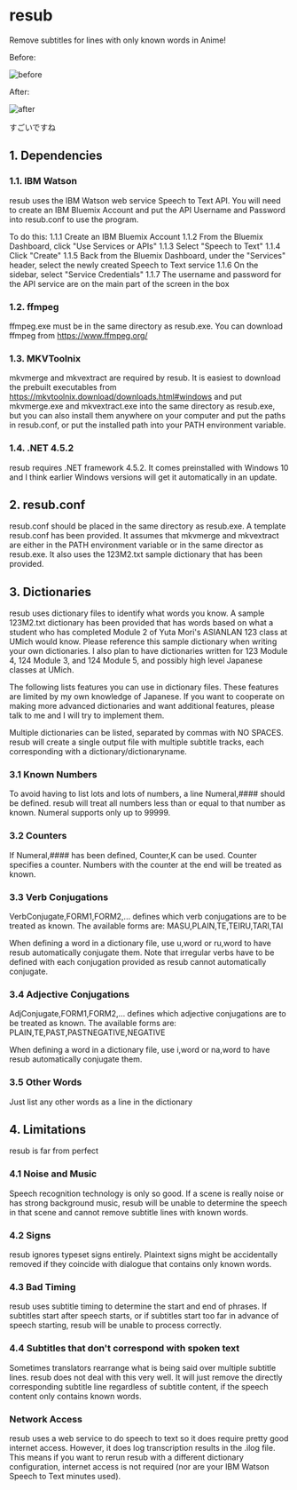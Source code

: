 # resub
Remove subtitles for lines with only known words in Anime!

Before:

![before](http://i.imgur.com/PKzgzfG.png)

After:

![after](http://i.imgur.com/CBJbls7.png)

すごいですね

## 1. Dependencies

### 1.1. IBM Watson 

resub uses the IBM Watson web service Speech to Text API. You will need to create an IBM Bluemix Account and put the 
API Username and Password into resub.conf to use the program. 

To do this:
  1.1.1 Create an IBM Bluemix Account
  1.1.2 From the Bluemix Dashboard, click "Use Services or APIs"
  1.1.3 Select "Speech to Text"
  1.1.4 Click "Create"
  1.1.5 Back from the Bluemix Dashboard, under the "Services" header, select the newly created Speech to Text service
  1.1.6 On the sidebar, select "Service Credentials"
  1.1.7 The username and password for the API service are on the main part of the screen in the box
  
### 1.2. ffmpeg

ffmpeg.exe must be in the same directory as resub.exe. You can download ffmpeg from https://www.ffmpeg.org/

### 1.3. MKVToolnix

mkvmerge and mkvextract are required by resub. It is easiest to download the prebuilt executables from 
https://mkvtoolnix.download/downloads.html#windows and put mkvmerge.exe and mkvextract.exe into the same directory as resub.exe, but you can also install them anywhere on your computer and put the paths in resub.conf, or put the
installed path into your PATH environment variable. 

### 1.4. .NET 4.5.2

resub requires .NET framework 4.5.2. It comes preinstalled with Windows 10 and I think earlier Windows versions will 
get it automatically in an update. 

## 2. resub.conf

resub.conf should be placed in the same directory as resub.exe. A template resub.conf has been provided. It assumes
that mkvmerge and mkvextract are either in the PATH environment variable or in the same director as resub.exe. It
also uses the 123M2.txt sample dictionary that has been provided. 

## 3. Dictionaries

resub uses dictionary files to identify what words you know. A sample 123M2.txt dictionary has been provided that
has words based on what a student who has completed Module 2 of Yuta Mori's ASIANLAN 123 class at UMich would know.
Please reference this sample dictionary when writing your own dictionaries. I also plan to have dictionaries 
written for 123 Module 4, 124 Module 3, and 124 Module 5, and possibly high level Japanese classes at UMich. 

The following lists features you can use in dictionary files. These features are limited by my own knowledge of 
Japanese. If you want to cooperate on making more advanced dictionaries and want additional features, please talk 
to me and I will try to implement them. 

Multiple dictionaries can be listed, separated by commas with NO SPACES. resub will create a single output file
with multiple subtitle tracks, each corresponding with a dictionary/dictionaryname. 

### 3.1 Known Numbers

To avoid having to list lots and lots of numbers, a line Numeral,#### should be defined. resub will treat all 
numbers less than or equal to that number as known. Numeral supports only up to 99999. 

### 3.2 Counters

If Numeral,#### has been defined, Counter,K can be used. Counter specifies a counter. Numbers with the counter at
the end will be treated as known. 

### 3.3 Verb Conjugations

VerbConjugate,FORM1,FORM2,... defines which verb conjugations are to be treated as known. The available forms are: 
MASU,PLAIN,TE,TEIRU,TARI,TAI

When defining a word in a dictionary file, use u,word or ru,word to have resub automatically conjugate them. Note
that irregular verbs have to be defined with each conjugation provided as resub cannot automatically conjugate.

### 3.4 Adjective Conjugations

AdjConjugate,FORM1,FORM2,... defines which adjective conjugations are to be treated as known. The available forms 
are: PLAIN,TE,PAST,PASTNEGATIVE,NEGATIVE

When defining a word in a dictionary file, use i,word or na,word to have resub automatically conjugate them. 

### 3.5 Other Words

Just list any other words as a line in the dictionary

## 4. Limitations

resub is far from perfect

### 4.1 Noise and Music

Speech recognition technology is only so good. If a scene is really noise or has strong background music, resub
will be unable to determine the speech in that scene and cannot remove subtitle lines with known words. 

### 4.2 Signs

resub ignores typeset signs entirely. Plaintext signs might be accidentally removed if they coincide with dialogue
that contains only known words. 

### 4.3 Bad Timing

resub uses subtitle timing to determine the start and end of phrases. If subtitles start after speech starts, or if
subtitles start too far in advance of speech starting, resub will be unable to process correctly. 

### 4.4 Subtitles that don't correspond with spoken text

Sometimes translators rearrange what is being said over multiple subtitle lines. resub does not deal with this 
very well. It will just remove the directly corresponding subtitle line regardless of subtitle content, if the 
speech content only contains known words. 

### Network Access

resub uses a web service to do speech to text so it does require pretty good internet access. However, it does log
transcription results in the .ilog file. This means if you want to rerun resub with a different dictionary 
configuration, internet access is not required (nor are your IBM Watson Speech to Text minutes used). 
